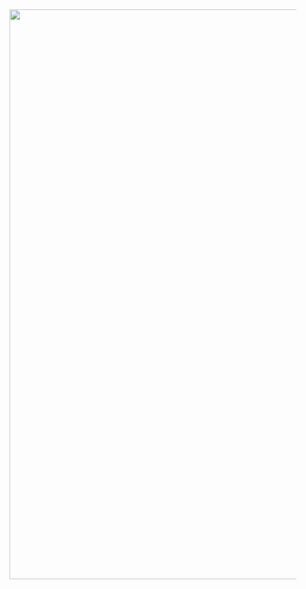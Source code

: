 <div id="header" align="center">
  <img src="https://media.giphy.com/media/IpSc0bp7LmGC4/giphy.gif" width="1000"/>
</div>
<div id="body" align="center">
<img src="https://komarev.com/ghpvc/?username=Us3rL0sT&style=flat-square&color=red" alt=""/>
</div>
<!--
**Us3rL0sT/Us3rL0sT** is a ✨ _special_ ✨ repository because its `README.md` (this file) appears on your GitHub profile.

Here are some ideas to get you started:

- 🔭 I’m currently working on ...
- 🌱 I’m currently learning ...
- 👯 I’m looking to collaborate on ...
- 🤔 I’m looking for help with ...
- 💬 Ask me about ...
- 📫 How to reach me: ...
- 😄 Pronouns: ...
- ⚡ Fun fact: ...
-->
